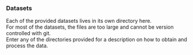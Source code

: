 ### Datasets

Each of the provided datasets lives in its own directory here.  
For most of the datasets, the files are too large and cannot be version controlled with git.  
Enter any of the directories provided for a description on how to obtain and process the data.   

